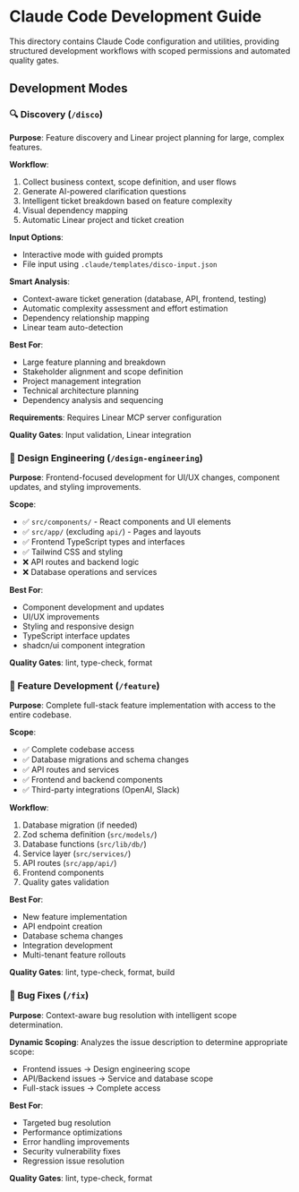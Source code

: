 # Claude Code Development Guide

This directory contains Claude Code configuration and utilities, providing structured development workflows with scoped permissions and automated quality gates.

## Development Modes

### 🔍 Discovery (`/disco`)

**Purpose**: Feature discovery and Linear project planning for large, complex features.

**Workflow**:

1. Collect business context, scope definition, and user flows
2. Generate AI-powered clarification questions
3. Intelligent ticket breakdown based on feature complexity
4. Visual dependency mapping
5. Automatic Linear project and ticket creation

**Input Options**:

- Interactive mode with guided prompts
- File input using `.claude/templates/disco-input.json`

**Smart Analysis**:

- Context-aware ticket generation (database, API, frontend, testing)
- Automatic complexity assessment and effort estimation
- Dependency relationship mapping
- Linear team auto-detection

**Best For**:

- Large feature planning and breakdown
- Stakeholder alignment and scope definition
- Project management integration
- Technical architecture planning
- Dependency analysis and sequencing

**Requirements**: Requires Linear MCP server configuration

**Quality Gates**: Input validation, Linear integration

### 🎨 Design Engineering (`/design-engineering`)

**Purpose**: Frontend-focused development for UI/UX changes, component updates, and styling improvements.

**Scope**:

- ✅ `src/components/` - React components and UI elements
- ✅ `src/app/` (excluding `api/`) - Pages and layouts
- ✅ Frontend TypeScript types and interfaces
- ✅ Tailwind CSS and styling
- ❌ API routes and backend logic
- ❌ Database operations and services

**Best For**:

- Component development and updates
- UI/UX improvements
- Styling and responsive design
- TypeScript interface updates
- shadcn/ui component integration

**Quality Gates**: lint, type-check, format

### 🚀 Feature Development (`/feature`)

**Purpose**: Complete full-stack feature implementation with access to the entire codebase.

**Scope**:

- ✅ Complete codebase access
- ✅ Database migrations and schema changes
- ✅ API routes and services
- ✅ Frontend and backend components
- ✅ Third-party integrations (OpenAI, Slack)

**Workflow**:

1. Database migration (if needed)
2. Zod schema definition (`src/models/`)
3. Database functions (`src/lib/db/`)
4. Service layer (`src/services/`)
5. API routes (`src/app/api/`)
6. Frontend components
7. Quality gates validation

**Best For**:

- New feature implementation
- API endpoint creation
- Database schema changes
- Integration development
- Multi-tenant feature rollouts

**Quality Gates**: lint, type-check, format, build

### 🔧 Bug Fixes (`/fix`)

**Purpose**: Context-aware bug resolution with intelligent scope determination.

**Dynamic Scoping**: Analyzes the issue description to determine appropriate scope:

- Frontend issues → Design engineering scope
- API/Backend issues → Service and database scope
- Full-stack issues → Complete access

**Best For**:

- Targeted bug resolution
- Performance optimizations
- Error handling improvements
- Security vulnerability fixes
- Regression issue resolution

**Quality Gates**: lint, type-check, format
